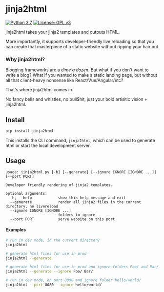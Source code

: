 # jinja2html
[![Python 3.7](https://upload.wikimedia.org/wikipedia/commons/f/fc/Blue_Python_3.7_Shield_Badge.svg)](https://www.python.org)
[![License: GPL v3](https://upload.wikimedia.org/wikipedia/commons/8/86/GPL_v3_Blue_Badge.svg)](https://www.gnu.org/licenses/gpl-3.0.en.html)

jinja2html takes your jinja2 templates and outputs HTML.

More importantly, it supports developer-friendly live reloading so that you can create that masterpiece of a static website without ripping your hair out.

### Why jinja2html?

Blogging frameworks are a *dime a dozen*.  But what if you don't want to write a blog?  What if you wanted to make a static landing page, but without all that client-heavy nonsense like React/Vue/Angular/etc?  

That's where jinja2html comes in.

No fancy bells and whistles, no bull$hit, just your bold artisitic vision + jinja2html.

## Install
```bash
pip install jinja2html
```

This installs the CLI command, `jinja2html`, which can be used to generate html or start the local development server.

## Usage
```
usage: jinja2html.py [-h] [--generate] [--ignore IGNORE [IGNORE ...]] [--port PORT]

Developer friendly rendering of jinja2 templates.

optional arguments:
  -h, --help            show this help message and exit
  --generate            render all jinja2 files in the current directory, no livereload
  --ignore IGNORE [IGNORE ...]
                        folders to ignore
  --port PORT           serve website on this port
```

#### Examples
```bash
# run in dev mode, in the current directory
jinja2html

# generate html files for use in prod
jinja2html --generate

# generate html files for use in prod and ignore folders Foo/ and Bar/
jinja2html --generate --ignore Foo/ Bar/

# run in dev mode, on port 8080 and ignore folder hello/world/
jinja2html --port 8080 --ignore hello/world/
```